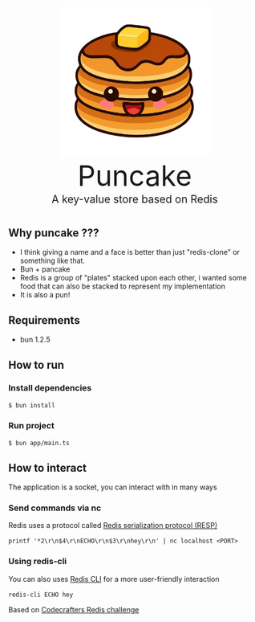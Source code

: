 <div align="center">
  <img src="./assets/puncake.png" alt="Description" width="300"/>
</div>

<div align="center">
   <p style="margin:0; font-size:4em;">Puncake</p>
   <p style="margin:0; font-size:1.5em; font-weight:normal;margin-bottom:2em">A key-value store based on Redis</p>
</div>

## Why puncake ???
- I think giving a name and a face is better than just "redis-clone" or something like that.
- Bun + pancake
- Redis is a group of "plates" stacked upon each other, i wanted some food that can also be stacked to represent my implementation
- It is also a pun!

## Requirements
- bun 1.2.5

## How to run

### Install dependencies
```
$ bun install
```

### Run project
```
$ bun app/main.ts
```

## How to interact
The application is a socket, you can interact with in many ways

### Send commands via nc
Redis uses a protocol called [Redis serialization protocol (RESP)](https://redis.io/docs/latest/develop/reference/protocol-spec/)

```
printf '*2\r\n$4\r\nECHO\r\n$3\r\nhey\r\n' | nc localhost <PORT>
```

### Using redis-cli
You can also uses [Redis CLI](https://redis.io/docs/latest/develop/tools/cli/) for a more user-friendly interaction
```
redis-cli ECHO hey
```

Based on [Codecrafters Redis challenge](https://app.codecrafters.io/courses/redis)